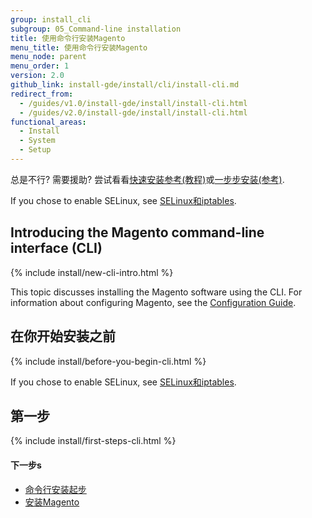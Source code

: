 ```yaml
---
group: install_cli
subgroup: 05_Command-line installation
title: 使用命令行安装Magento
menu_title: 使用命令行安装Magento
menu_node: parent
menu_order: 1
version: 2.0
github_link: install-gde/install/cli/install-cli.md
redirect_from:
  - /guides/v1.0/install-gde/install/install-cli.html
  - /guides/v2.0/install-gde/install/install-cli.html
functional_areas:
  - Install
  - System
  - Setup
---
```


<div class="bs-callout bs-callout-tip">
  <p>总是不行? 需要援助? 尝试看看<a href="{{ page.baseurl }}/install-gde/install-quick-ref.html">快速安装参考(教程)</a>或<a href="{{ page.baseurl }}/install-gde/install-roadmap_part1.html">一步步安装(参考)</a>.</p>
</div>

<div class="bs-callout bs-callout-info" id="info">
  <p>If you chose to enable SELinux, see <a href="{{ page.baseurl }}/install-gde/prereq/security.html">SELinux和iptables</a>.</p>
</div>
  
<h2 id="new-cli-intro">Introducing the Magento command-line interface (CLI)</h2>
{% include install/new-cli-intro.html %}

This topic discusses installing the Magento software using the CLI. For information about configuring Magento, see the <a href="{{ page.baseurl }}/config-guide/bk-config-guide.html">Configuration Guide</a>.

<h2 id="instgde-install-cli-prereq">在你开始安装之前</h2>
{% include install/before-you-begin-cli.html %}

<div class="bs-callout bs-callout-tip">
  <p>If you chose to enable SELinux, see <a href="{{ page.baseurl }}/install-gde/prereq/security.html">SELinux和iptables</a>.</p>
</div>


<h2 id="instgde-install-cli-first">第一步</h2>
{% include install/first-steps-cli.html %}

#### 下一步s 

*	<a href="{{ page.baseurl }}/install-gde/install/cli/install-cli-subcommands.html">命令行安装起步</a>
*	<a href="{{ page.baseurl }}/install-gde/install/cli/install-cli-install.html">安装Magento</a>
